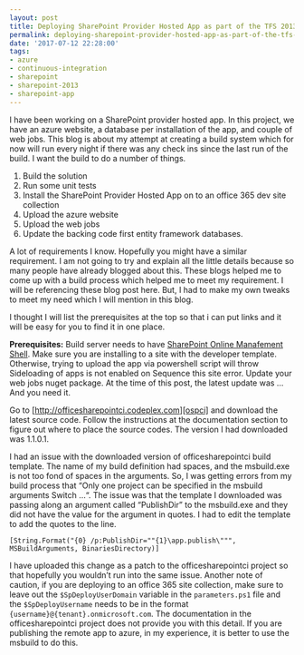 ```yaml
---
layout: post
title: Deploying SharePoint Provider Hosted App as part of the TFS 2013 Build Process
permalink: deploying-sharepoint-provider-hosted-app-as-part-of-the-tfs-2013-build-process
date: '2017-07-12 22:28:00'
tags:
- azure
- continuous-integration
- sharepoint
- sharepoint-2013
- sharepoint-app
---
```


I have been working on a SharePoint provider hosted app. In this project, we 
have an azure website, a database per installation of the app, and couple of 
web jobs. This blog is about my attempt at creating a build system which for 
now will run every night if there was any check ins since the last run of the 
build. I want the build to do a number of things.

1. Build the solution
2. Run some unit tests
3. Install the SharePoint Provider Hosted App on to an office 365 dev site 
   collection
4. Upload the azure website
5. Upload the web jobs
6. Update the backing code first entity framework databases.

A lot of requirements I know. Hopefully you might have a similar requirement. 
I am not going to try and explain all the little details because so many people 
have already blogged about this. These blogs helped me to come up with a build 
process which helped me to meet my requirement. I will be referencing these 
blog post here. But, I had to make my own tweaks to meet my need which I will 
mention in this blog.

I thought I will list the prerequisites at the top so that i can put links and 
it will be easy for you to find it in one place.

**Prerequisites:** Build server needs to have 
[SharePoint Online Manafement Shell][mcr_spoms]. Make sure you are installing 
to a site with the developer template. Otherwise, trying to upload the app via 
powershell script will throw Sideloading of apps is not enabled on Sequence 
this site error. Update your web jobs nuget package. At the time of this post, 
the latest update was … And you need it.

Go to [http://officesharepointci.codeplex.com][ospci] and download the latest 
source code. Follow the instructions at the documentation section to figure out 
where to place the source codes. The version I had downloaded was 1.1.0.1.

I had an issue with the downloaded version of officesharepointci build 
template. The name of my build definition had spaces, and the msbuild.exe is 
not too fond of spaces in the arguments. So, I was getting errors from my build 
process that “Only one project can be specified in the msbuild arguments Switch 
…“. The issue was that the template I downloaded was passing along an argument 
called “PublishDir” to the msbuild.exe and they did not have the value for the 
argument in quotes. I had to edit the template to add the quotes to the line.

    [String.Format("{0} /p:PublishDir=""{1}\app.publish\""", MSBuildArguments, BinariesDirectory)]

I have uploaded this change as a patch to the officesharepointci project so 
that hopefully you wouldn’t run into the same issue. Another note of caution, 
if you are deploying to an office 365 site collection, make sure to leave out 
the `$SpDeployUserDomain` variable in the `parameters.ps1` file and the 
`$SpDeployUsername` needs to be in the format 
`{username}@{tenant}.onmicrosoft.com`. The documentation in the 
officesharepointci project does not provide you with this detail. If you are 
publishing the remote app to azure, in my experience, it is better to use the 
msbuild to do this.

[mcr_spoms]: <http://www.microsoft.com/en-gb/download/details.aspx?id=35588>
[ospci]: <http://officesharepointci.codeplex.com/>
